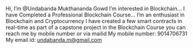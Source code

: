  Hi, I’m @Undabanda Mukthananda Gowd
 I’m interested in Blockchain...
 I have Completed a  Professional Blockchain Course...
 I’m an enthusiast in Blockchain and Cryptocurrency
 I have created a few smart contracts in real-time as part of a capstone project in the Blockchain Course
 you can reach me by mobile number or via mailid
 My mobile number: 9014706731
 My email id: undabanda.m@gmail.com


<!---
Muktha12/Muktha12 is a ✨ special ✨ repository because its `README.md` (this file) appears on your GitHub profile.
You can click the Preview link to take a look at your changes.
--->
